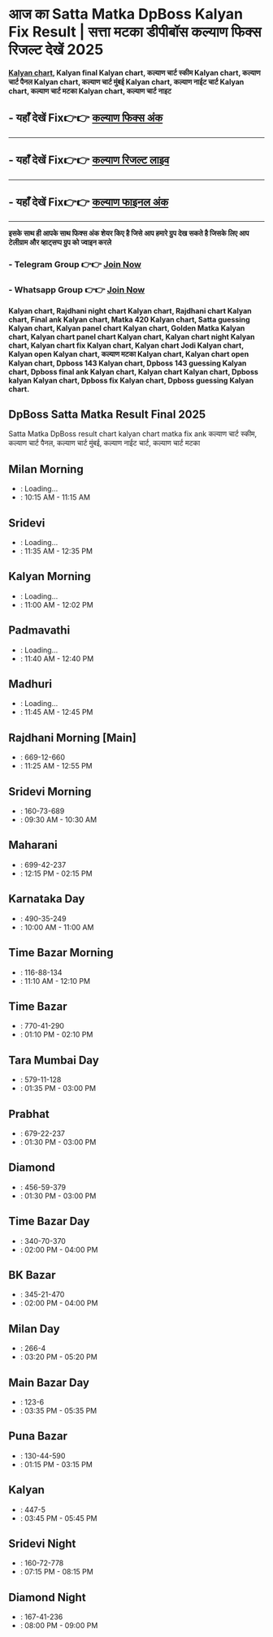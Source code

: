 # आज का Satta Matka DpBoss Kalyan Fix Result | सत्ता मटका डीपीबॉस कल्याण फिक्स रिजल्ट देखें 2025

**[Kalyan chart](https://github.com/kalyan-matka-chart-fix-dpboss-result/), Kalyan final Kalyan chart, कल्याण चार्ट स्कीम Kalyan chart, कल्याण चार्ट पैनल Kalyan chart, कल्याण चार्ट मुंबई Kalyan chart, कल्याण नाईट चार्ट Kalyan chart, कल्याण चार्ट मटका Kalyan chart, कल्याण चार्ट नाइट**

##  - यहाँ देखें Fix👉👉 [कल्याण फिक्स अंक](https://kalyan-chart-fix.hindipanti.in/dpboss-satta-matka-result-1/) 
---

## - यहाँ देखें Fix👉👉 [कल्याण रिजल्ट लाइव ](https://www.google.com/search?q=hindipanti+in+kalyan+fix) 
---

## - यहाँ देखें Fix👉👉 [कल्याण फाइनल अंक](https://kalyan-chart-fix.hindipanti.in/dpboss-satta-matka-result-1/) 

---

**इसके साथ ही आपके साथ फिक्स अंक शेयर किए है जिसे आप हमारे ग्रुप देख सकते है जिसके लिए आप टेलीग्राम और व्हाट्सप्प ग्रुप को ज्वाइन करले**

###  - Telegram  Group 👉👉 [Join Now](https://t.me/Hindiupdate201) 

###  - Whatsapp Group 👉👉 [Join Now](https://whatsapp.com/channel/0029Vay2FudAzNbmVl8KtW14) 


**Kalyan chart, Rajdhani night chart Kalyan chart, Rajdhani chart Kalyan chart, Final ank Kalyan chart, Matka 420 Kalyan chart, Satta guessing Kalyan chart, Kalyan panel chart Kalyan chart, Golden Matka Kalyan chart, Kalyan chart panel chart Kalyan chart, Kalyan chart night Kalyan chart, Kalyan chart fix Kalyan chart, Kalyan chart Jodi Kalyan chart, Kalyan open Kalyan chart, कल्याण मटका Kalyan chart, Kalyan chart open Kalyan chart, Dpboss 143 Kalyan chart, Dpboss 143 guessing Kalyan chart, Dpboss final ank Kalyan chart, Kalyan chart Kalyan chart, Dpboss kalyan Kalyan chart, Dpboss fix Kalyan chart, Dpboss guessing Kalyan chart.**

## DpBoss Satta Matka Result Final 2025
Satta Matka DpBoss result chart kalyan chart matka fix ank कल्याण चार्ट स्कीम, कल्याण चार्ट पैनल, कल्याण चार्ट मुंबई, कल्याण नाईट चार्ट, कल्याण चार्ट मटका 

## Milan Morning
-  : Loading... 
-   : 10:15 AM - 11:15 AM

## Sridevi
-  : Loading... 
-   : 11:35 AM - 12:35 PM

## Kalyan Morning
-  : Loading... 
-   : 11:00 AM - 12:02 PM

## Padmavathi
-  : Loading... 
-   : 11:40 AM - 12:40 PM

## Madhuri
-  : Loading... 
-   : 11:45 AM - 12:45 PM

## Rajdhani Morning [Main]
-  : 669-12-660
-   : 11:25 AM - 12:55 PM

## Sridevi Morning
-  : 160-73-689
-   : 09:30 AM - 10:30 AM

## Maharani
-  : 699-42-237
-   : 12:15 PM - 02:15 PM

## Karnataka Day
-  : 490-35-249
-   : 10:00 AM - 11:00 AM

## Time Bazar Morning
-  : 116-88-134
-   : 11:10 AM - 12:10 PM

## Time Bazar
-  : 770-41-290
-   : 01:10 PM - 02:10 PM

## Tara Mumbai Day
-  : 579-11-128
-   : 01:35 PM - 03:00 PM

## Prabhat
-  : 679-22-237
-   : 01:30 PM - 03:00 PM

## Diamond
-  : 456-59-379
-   : 01:30 PM - 03:00 PM

## Time Bazar Day
-  : 340-70-370
-   : 02:00 PM - 04:00 PM

## BK Bazar
-  : 345-21-470
-   : 02:00 PM - 04:00 PM

## Milan Day
-  : 266-4
-   : 03:20 PM - 05:20 PM

## Main Bazar Day
-  : 123-6
-   : 03:35 PM - 05:35 PM

## Puna Bazar
-  : 130-44-590
-   : 01:15 PM - 03:15 PM

## Kalyan
-  : 447-5
-   : 03:45 PM - 05:45 PM

## Sridevi Night
-  : 160-72-778
-   : 07:15 PM - 08:15 PM

## Diamond Night
-  : 167-41-236
-   : 08:00 PM - 09:00 PM

